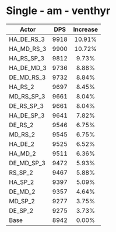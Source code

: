 # Single - am - venthyr
| Actor | DPS | Increase |
|---|:---:|:---:|
|HA_DE_RS_3|9918|10.91%|
|HA_MD_RS_3|9900|10.72%|
|HA_RS_SP_3|9812|9.73%|
|HA_DE_MD_3|9736|8.88%|
|DE_MD_RS_3|9732|8.84%|
|HA_RS_2|9697|8.45%|
|MD_RS_SP_3|9661|8.04%|
|DE_RS_SP_3|9661|8.04%|
|HA_DE_SP_3|9641|7.82%|
|DE_RS_2|9546|6.75%|
|MD_RS_2|9545|6.75%|
|HA_DE_2|9525|6.52%|
|HA_MD_2|9511|6.36%|
|DE_MD_SP_3|9472|5.93%|
|RS_SP_2|9467|5.88%|
|HA_SP_2|9397|5.09%|
|DE_MD_2|9357|4.64%|
|MD_SP_2|9277|3.75%|
|DE_SP_2|9275|3.73%|
|Base|8942|0.00%|
